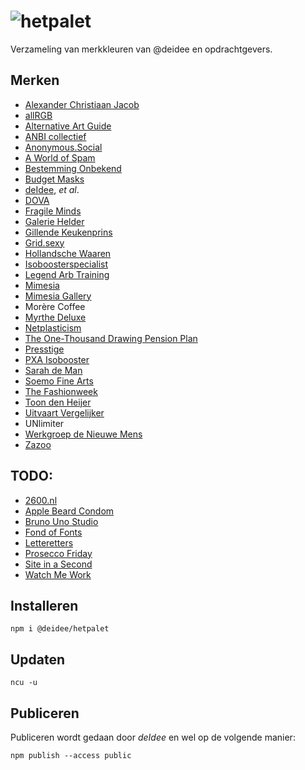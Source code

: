 # ![hetpalet](https://deidee.com/logo.png?str=hetPalet)

Verzameling van merkkleuren van @deidee en opdrachtgevers.

## Merken

- [Alexander Christiaan Jacob](https://alexanderchristiaanjacob.com/)
- [allRGB](https://allrgb.com/)
- [Alternative Art Guide](https://alternativeartguide.com/)
- [ANBI collectief](http://www.anbi-collectief.nl/aanmelden)
- [Anonymous.Social](https://anonymous.social/)
- [A World of Spam](https://aworldofspam.com/)
- [Bestemming Onbekend](http://www.bestemming-onbekend.nl/)
- [Budget Masks](http://ohlalapartywear.com/)
- [deIdee](https://deidee.nl/), _et al_.
- [DOVA](https://www.dova.nu/)
- [Fragile Minds](https://fragile-minds.com/)
- [Galerie Helder](http://galeriehelder.nl/)
- [Gillende Keukenprins](http://gillendekeukenprins.nl/)
- [Grid.sexy](https://grid.sexy/)
- [Hollandsche Waaren](https://hollandschewaaren.nl/)
- [Isoboosterspecialist](https://isoboosterspecialist.nl/)
- [Legend Arb Training](http://www.legendarb.com/)
- [Mimesia](https://mimesia.com/)
- [Mimesia Gallery](https://mimesia.gallery/)
- Morère Coffee
- [Myrthe Deluxe](http://myrthedeluxe.nl/)
- [Netplasticism](https://netplasticism.com/)
- [The One-Thousand Drawing Pension Plan](https://onethousanddrawingpensionplan.com/)
- [Presstige](https://presstige.nl/)
- [PXA Isobooster](https://pxanederland.nl/)
- [Sarah de Man](http://sarahdeman.com/)
- [Soemo Fine Arts](https://soemo-fine-arts.com/)
- [The Fashionweek](https://thefashionweek.nl/)
- [Toon den Heijer](http://www.toondenheijer.nl/)
- [Uitvaart Vergelijker](http://uitvaart-vergelijker.nl/)
- UNlimiter
- [Werkgroep de Nieuwe Mens](https://werkgroepdenieuwemens.nl/)
- [Zazoo](http://zazoo.nl/)

## TODO:

- [2600.nl](https://2600.nl/)
- [Apple Beard Condom](https://applebeardcondom.com/)
- [Bruno Uno Studio](http://www.brunounostudio.com/)
- [Fond of Fonts](https://fondoffonts.com/)
- [Letteretters](https://letteretters.com/)
- [Prosecco Friday](https://proseccofriday.com/)
- [Site in a Second](http://www.siteinasecond.nl/)
- [Watch Me Work](http://watchmework.nl/)

## Installeren

```Shell
npm i @deidee/hetpalet
```

## Updaten

```Shell
ncu -u
```

## Publiceren

Publiceren wordt gedaan door _deIdee_ en wel op de volgende manier:

```Shell
npm publish --access public
```
